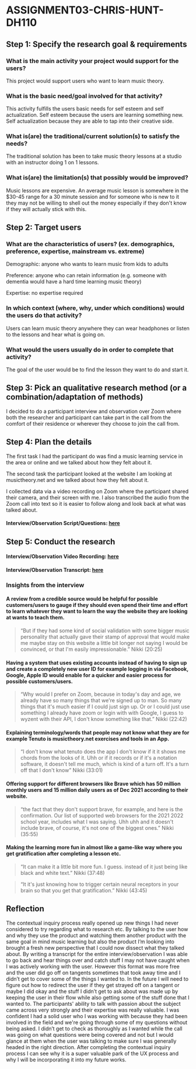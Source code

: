 # ASSIGNMENT03-CHRIS-HUNT-DH110

## Step 1: Specify the research goal & requirements

### What is the main activity your project would support for the users?

This project would support users who want to learn music theory.

### What is the basic need/goal involved for that activity?

This activity fulfills the users basic needs for self esteem and self actualization. Self esteem because the users are learning something new. Self actualization because they are able to tap into their creative side.

### What is(are) the traditional/current solution(s) to satisfy the needs?

The traditional solution has been to take music theory lessons at a studio with an instructor doing 1 on 1 lessons.

### What is(are) the limitation(s) that possibly would be improved?

Music lessons are expensive. An average music lesson is somewhere in the $30-45 range for a 30 minute session and for someone who is new to it they may not be willing to shell out the money especially if they don't know if they will actually stick with this.

## Step 2: Target users

### What are the characteristics of users? (ex. demographics, preference, expertise, mainstream vs. extreme)

Demographic: anyone who wants to learn music from kids to adults

Preference: anyone who can retain information (e.g. someone with dementia would have a hard time learning music theory)

Expertise: no expertise required

### In which context (where, why, under which conditions) would the users do that activity?

Users can learn music theory anywhere they can wear headphones or listen to the lessons and hear what is going on.

### What would the users usually do in order to complete that activity? 

The goal of the user would be to find the lesson they want to do and start it.

## Step 3: Pick an qualitative research method (or a combination/adaptation of methods) 

I decided to do a participant interview and observation over Zoom where both the researcher and participant can take part in the call from the comfort of their residence or wherever they choose to join the call from.

## Step 4: Plan the details

The first task I had the participant do was find a music learning service in the area or online and we talked about how they felt about it.

The second task the participant looked at the website I am looking at musictheory.net and we talked about how they felt about it.

I collected data via a video recording on Zoom where the participant shared their camera, and their screen with me. I also transcribed the audio from the Zoom call into text so it is easier to follow along and look back at what was talked about.

#### Interview/Observation Script/Questions: [here](https://docs.google.com/document/d/1U5IAFcim_O-Wy7sYZisbmb4PXdf6L1hjRXO06tjkcj4/edit?usp=sharing)

## Step 5: Conduct the research

#### Interview/Observation Video Recording: [here](https://youtu.be/lefNzTOUTCw)

#### Interview/Observation Transcript: [here](https://otter.ai/u/0Md-tboIk9cYZ3HqTOwC4HbrBXM)

### Insights from the interview

#### A review from a credible source would be helpful for possible customers/users to gauge if they should even spend their time and effort to learn whatever they want to learn the way the website they are looking at wants to teach them.

>“But if they had some kind of social validation with some bigger music personality that actually gave their stamp of approval that would make me maybe stay on this website a little bit longer not saying I would be convinced, or that I'm easily impressionable.” Nikki (20:25)
  
#### Having a system that uses existing accounts instead of having to sign up and create a completely new user ID for example logging in via Facebook, Google, Apple ID would enable for a quicker and easier process for possible customers/users.

>“Why would I prefer on Zoom, because in today's day and age, we already have so many things that we're signed up to man. So many things that it's much easier if I could just sign up. Or or I could just use something I already have zoom or login with with Google, I guess to wyzent with their API, I don't know something like that.” Nikki (22:42)
  
#### Explaining terminology/words that people may not know what they are for example Tenuto is musictheory.net exercises and tools in an App.

>“I don't know what tenuto does the app I don't know if it it shows me chords from the looks of it. Uhh or if it records or if it's a notation software, it doesn't tell me much, which is kind of a turn off. It's a turn off that I don't know” Nikki (33:01)
  
#### Offering support for different browsers like Brave which has 50 million monthly users and 15 million daily users as of Dec 2021 according to their website.

>“the fact that they don't support brave, for example, and here is the confirmation. Our list of supported web browsers for the 2021 2022 school year, includes what I was saying. Uhh uhh and it doesn't include brave, of course, it's not one of the biggest ones.” Nikki (35:55)
  
#### Making the learning more fun in almost like a game-like way where you get gratification after completing a lesson etc.

>“It can make it a little bit more fun. I guess. instead of it just being like black and white text.” Nikki (37:48)
  
>“It it's just knowing how to trigger certain neural receptors in your brain so that you get that gratification.” Nikki (43:45)
  
## Reflection

The contextual inquiry process really opened up new things I had never considered to try regarding what to research etc. By talking to the user how and why  they use the product and watching them another product with the same goal in mind music learning but also the product I’m looking into brought a fresh new perspective that I could now dissect what they talked about. By writing a transcript for the entire interview/observation I was able to go back and hear things over and catch stuff I may not have caught when I was actively working with the user. However this format was more free and the user did go off on tangents sometimes that took away time and I didn’t get to cover some of the things I wanted to. In the future I will need to figure out how to redirect the user if they get strayed off on a tangent or maybe I did okay and the stuff I didn’t get to ask about was made up by keeping the user in their flow while also getting some of the stuff done that I wanted to. The participants' ability to talk with passion about the subject came across very strongly and their expertise was really valuable. I was confident I had a solid user who I was working with because they had been involved in the field and we're going through some of my questions without being asked. I didn’t get to check as thoroughly as I wanted while the call was going on what questions were being covered and not but I would glance at them when the user was talking to make sure I was generally headed in the right direction. After completing the contextual inquiry process I can see why it is a super valuable park of the UX process and why I will be incorporating it into my future works.
